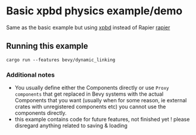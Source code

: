 
# Basic xpbd physics example/demo

Same as the basic example but using [xpbd](https://github.com/Jondolf/bevy_xpbd) instead of Rapier [rapier](https://github.com/dimforge/bevy_rapier)

## Running this example

```
cargo run --features bevy/dynamic_linking
```

### Additional notes

* You usually define either the Components directly or use ```Proxy components``` that get replaced in Bevy systems with the actual Components that you want (usually when for some reason, ie external crates with unregistered components etc) you cannot use the components directly.
* this example contains code for future features, not finished yet ! please disregard anything related to saving & loading
